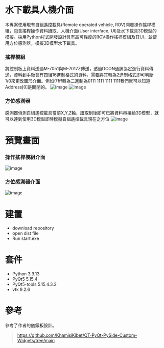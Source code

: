 # 水下載具人機介面
本專案使用現有自組遙控載具(Remote operated vehicle, ROV)開發操作搖桿模組，包含搖桿操作資料讀取、人機介面(User interface, UI)及水下載具3D模型的模擬。採用Python程式開發設計具有高可靠度的ROV操作搖桿模組及其UI，並使用方位感測器，模擬3D模型水下載具。
### 搖桿模組
將控制板上資料透過M-7051與M-7017Z傳送，透過DCON通訊協定進行資料傳送，資料到手後會有四組16進制格式的資料，需要將其轉為2進制格式即可判斷1/0來更改圖形介面。例如:7fff轉為二進制為0111 1111 1111 1111我們就可以知道Address[0]是關閉的。
![image](https://github.com/strings143/dcon_protocol_ui/assets/73727207/08779024-2dc1-4a1a-a5e5-e94ecb139e9b)
![image](https://github.com/strings143/dcon_protocol_ui/assets/73727207/d42c101b-77f4-4cfe-a9ea-999138bffe39)
### 方位感測器
感測器偵測自組遙控載具當前X,Y,Z軸，讀取到後即可已將資料串接給3D模型，就可以達到使用3D模型即時模擬自組遙控載具現在之方位
![image](https://github.com/user-attachments/assets/842585ea-7d83-452f-9ced-78ac52b7f0ef)
# 預覽畫面
### 操作搖桿模組介面
![image](https://github.com/strings143/dcon_protocol_ui/assets/73727207/9f1a73d1-9d07-4323-803e-51a494eebad1)
### 方位感測器介面
![image](https://github.com/user-attachments/assets/5325cfc6-c897-46c8-9995-0a896b840001)
# 建置
* download repository 
* open dist file
* Run start.exe
# 套件
* Python 3.9.13
* PyQt5 5.15.4
* PyQt5-tools 5.15.4.3.2 
* vtk 9.2.6
# 參考
參考了作者的儀錶板設計。
> https://github.com/KhamisiKibet/QT-PyQt-PySide-Custom-Widgets/tree/main
